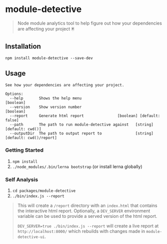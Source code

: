 # module-detective

> Node module analytics tool to help figure out how your dependencies are affecting your project 🖲

## Installation

```
npm install module-detective --save-dev
```

## Usage

```
See how your dependencies are affecting your project.

Options:
  --help       Shows the help menu                                 [boolean]
  --version    Show version number                                 [boolean]
  --report     Generate html report               [boolean] [default: false]
  --path       The path to run module-detective against   [string] [default: cwd()]
  --outputDir  The path to output report to               [string] [default: cwd()/report]
```

### Getting Started 
1. `npm install`
2. `./node_modules/.bin/lerna bootstrap` (or install lerna globally)

### Self Analysis
1. `cd packages/module-detective`
2. `./bin/index.js --report`
> This will create a `/report` directory with an `index.html` that contains the interactive html report. Optionally, a `DEV_SERVER` environment variable can be used to provide a served version of the html report.
>
> `DEV_SERVER=true ./bin/index.js --report` will create a live report at `http://localhost:8000/` which rebuilds with changes made in `module-detective-ui`.